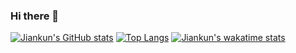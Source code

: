 ### Hi there 👋
[![Jiankun's GitHub stats](https://github-readme-stats.vercel.app/api?username=JiankunW)](https://github.com/anuraghazra/github-readme-stats)
[![Top Langs](https://github-readme-stats.vercel.app/api/top-langs/?username=JiankunW&layout=compact)](https://github.com/anuraghazra/github-readme-stats)
[![Jiankun's wakatime stats](https://github-readme-stats.vercel.app/api/wakatime?username=JiankunW)](https://github.com/anuraghazra/github-readme-stats)


<!--

**JiankunW/JiankunW** is a ✨ _special_ ✨ repository because its `README.md` (this file) appears on your GitHub profile.

Here are some ideas to get you started:

- 🔭 I’m currently working on ...
- 🌱 I’m currently learning ...
- 👯 I’m looking to collaborate on ...
- 🤔 I’m looking for help with ...
- 💬 Ask me about ...
- 📫 How to reach me: ...
- 😄 Pronouns: ...
- ⚡ Fun fact: ...
-->
